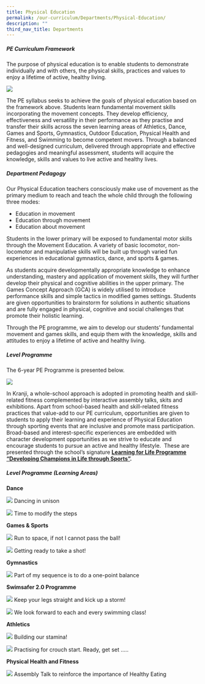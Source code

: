 ```yaml
---
title: Physical Education
permalink: /our-curriculum/Departments/Physical-Education/
description: ""
third_nav_title: Departments
---
```

##### **PE Curriculum Framework**

  

The purpose of physical education is to enable students to demonstrate individually and with others, the physical skills, practices and values to enjoy a lifetime of active, healthy living.

![](/images/Our%20Curriculum/Departments/Physical%20Education/P1.jpg) 

The PE syllabus seeks to achieve the goals of physical education based on the framework above. Students learn fundamental movement skills incorporating the movement concepts. They develop efficiency, effectiveness and versatility in their performance as they practise and transfer their skills across the seven learning areas of Athletics, Dance, Games and Sports, Gymnastics, Outdoor Education, Physical Health and Fitness, and Swimming to become competent movers. Through a balanced and well-designed curriculum, delivered through appropriate and effective pedagogies and meaningful assessment, students will acquire the knowledge, skills and values to live active and healthy lives.

##### **Department Pedagogy**

Our Physical Education teachers consciously make use of movement as the primary medium to reach and teach the whole child through the following three modes:  

*   Education in movement
*   Education through movement
*   Education about movement

  
Students in the lower primary will be exposed to fundamental motor skills through the Movement Education. A variety of basic locomotor, non-locomotor and manipulative skills will be built up through varied fun experiences in educational gymnastics, dance, and sports &amp; games.  
  

As students acquire developmentally appropriate knowledge to enhance understanding, mastery and application of movement skills, they will further develop their physical and cognitive abilities in the upper primary. The Games Concept Approach (GCA) is widely utilised to introduce performance skills and simple tactics in modified games settings. Students are given opportunities to brainstorm for solutions in authentic situations and are fully engaged in physical, cognitive and social challenges that promote their holistic learning.

  

Through the PE programme, we aim to develop our students’ fundamental movement and games skills, and equip them with the knowledge, skills and attitudes to enjoy a lifetime of active and healthy living.&nbsp;

##### **Level Programme**

  
The 6-year PE Programme is presented below.

![](/images/Our%20Curriculum/Departments/Physical%20Education/P2.jpg)

In Kranji, a whole-school approach is adopted in promoting health and skill-related fitness complemented by interactive assembly talks, skits and exhibitions. Apart from school-based health and skill-related fitness practices that value-add to our PE curriculum, opportunities are given to students to apply their learning and experience of Physical Education through sporting events that are inclusive and promote mass participation. Broad-based and interest-specific experiences are embedded with character development opportunities as we strive to educate and encourage students to pursue an active and healthy lifestyle.&nbsp; These are presented through the school’s signature&nbsp;**[Learning for Life Programme “Developing Champions in Life through Sports”](https://kranjipri-moe-edu-sg-admin.cwp.sg/our-curriculum/signature-programmes/learning-for-life-programme-llp).**

  

##### **Level Programme (Learning Areas)**

**Dance**  

![](/images/Our%20Curriculum/Departments/Physical%20Education/P3.jpg)
Dancing in unison

![](/images/Our%20Curriculum/Departments/Physical%20Education/P4.jpg)
Time to modify the steps

**Games & Sports**

![](/images/Our%20Curriculum/Departments/Physical%20Education/P5.jpg)
Run to space, if not I cannot pass the ball!

![](/images/Our%20Curriculum/Departments/Physical%20Education/P6.jpg)
Getting ready to take a shot!

**Gymnastics**

![](/images/Our%20Curriculum/Departments/Physical%20Education/P7.jpg)
Part of my sequence is to do a one-point balance

  

**Swimsafer 2.0 Programme**

![](/images/Our%20Curriculum/Departments/Physical%20Education/P8.jpg)
Keep your legs straight and kick up a storm!

![](/images/Our%20Curriculum/Departments/Physical%20Education/P9.jpg)
We look forward to each and every swimming class!

**Athletics**

![](/images/Our%20Curriculum/Departments/Physical%20Education/P10.jpg)
Building our stamina!

![](/images/Our%20Curriculum/Departments/Physical%20Education/P11.jpg)
Practising for crouch start. Ready, get set .....

  

**Physical Health and Fitness**

![](/images/Our%20Curriculum/Departments/Physical%20Education/P12.jpg)
Assembly Talk to reinforce the importance of Healthy Eating